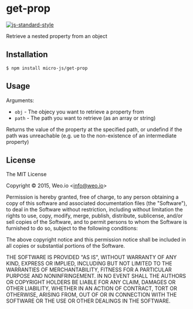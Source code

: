 
# get-prop

[![js-standard-style](https://img.shields.io/badge/code%20style-standard-brightgreen.svg?style=flat)](https://github.com/feross/standard)

Retrieve a nested property from an object

## Installation

    $ npm install micro-js/get-prop

## Usage

Arguments:

  * `obj` - The objecy you want to retrieve a property from
  * `path` - The path you want to retrieve (as an array or string)

Returns the value of the property at the specified path, or undefind if the path was unreachable (e.g. ue to the non-existence of an intermediate property)

## License

The MIT License

Copyright &copy; 2015, Weo.io &lt;info@weo.io&gt;

Permission is hereby granted, free of charge, to any person obtaining a copy of this software and associated documentation files (the "Software"), to deal in the Software without restriction, including without limitation the rights to use, copy, modify, merge, publish, distribute, sublicense, and/or sell copies of the Software, and to permit persons to whom the Software is furnished to do so, subject to the following conditions:

The above copyright notice and this permission notice shall be included in all copies or substantial portions of the Software.

THE SOFTWARE IS PROVIDED "AS IS", WITHOUT WARRANTY OF ANY KIND, EXPRESS OR IMPLIED, INCLUDING BUT NOT LIMITED TO THE WARRANTIES OF MERCHANTABILITY, FITNESS FOR A PARTICULAR PURPOSE AND NONINFRINGEMENT. IN NO EVENT SHALL THE AUTHORS OR COPYRIGHT HOLDERS BE LIABLE FOR ANY CLAIM, DAMAGES OR OTHER LIABILITY, WHETHER IN AN ACTION OF CONTRACT, TORT OR OTHERWISE, ARISING FROM, OUT OF OR IN CONNECTION WITH THE SOFTWARE OR THE USE OR OTHER DEALINGS IN THE SOFTWARE.
